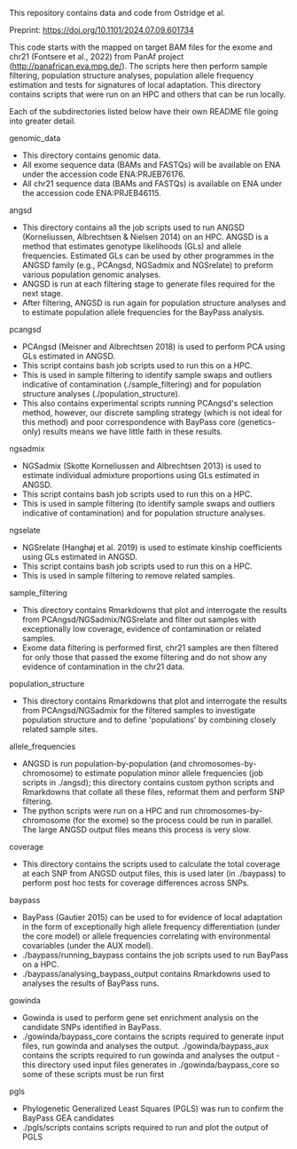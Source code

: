 This repository contains data and code from Ostridge et al. 

Preprint: https://doi.org/10.1101/2024.07.09.601734

This code starts with the mapped on target BAM files for the exome and chr21 (Fontsere et al., 2022) from PanAf project 
(http://panafrican.eva.mpg.de/). The scripts here then perform sample filtering, population structure analyses, population allele 
frequency estimation and tests for signatures of local adaptation. This directory contains scripts that were run on an HPC and 
others that can be run locally.

Each of the subdirectories listed below have their own README file going into greater detail.

genomic_data
- This directory contains genomic data.
- All exome sequence data (BAMs and FASTQs) will be available on ENA under the accession code ENA:PRJEB76176.
- All chr21 sequence data (BAMs and FASTQs) is available on ENA under the accession code ENA:PRJEB46115.

angsd
- This directory contains all the job scripts used to run ANGSD (Korneliussen, Albrechtsen & Nielsen 2014) on an HPC. ANGSD is 
a method that estimates genotype likelihoods (GLs) and allele frequencies. Estimated GLs can be used by other programmes in the ANGSD 
family (e.g., PCAngsd, NGSadmix and NGSrelate) to preform various population genomic analyses.
- ANGSD is run at each filtering stage to generate files required for the next stage.
- After filtering, ANGSD is run again for population structure analyses and to estimate population allele frequencies for the 
BayPass analysis.

pcangsd
- PCAngsd (Meisner and Albrechtsen 2018) is used to perform PCA using GLs estimated in ANGSD. 
- This script contains bash job scripts used to run this on a HPC.
- This is used in sample filtering to identify sample swaps and outliers indicative of contamination (./sample_filtering) and 
for population structure analyses (./population_structure).
- This also contains experimental scripts running PCAngsd's selection method, however, our discrete sampling strategy (which is not ideal for this method) and poor correspondence with BayPass core (genetics-only) results means we have little faith in these results. 

ngsadmix
- NGSadmix (Skotte Korneliussen and Albrechtsen 2013) is used to estimate individual admixture proportions using GLs estimated 
in ANGSD. 
- This script contains bash job scripts used to run this on a HPC.
- This is used in sample filtering (to identify sample swaps and outliers indicative of contamination) and for population 
structure analyses.

ngselate
- NGSrelate (Hanghøj et al. 2019) is used to estimate kinship coefficients using GLs estimated in ANGSD. 
- This script contains bash job scripts used to run this on a HPC.
- This is used in sample filtering to remove related samples.

sample_filtering
- This directory contains Rmarkdowns that plot and interrogate the results from PCAngsd/NGSadmix/NGSrelate and filter out 
samples with exceptionally low coverage, evidence of contamination or related samples.
- Exome data filtering is performed first, chr21 samples are then filtered for only those that passed the exome filtering and 
do not show any evidence of contamination in the chr21 data.

population_structure
- This directory contains Rmarkdowns that plot and interrogate the results from PCAngsd/NGSadmix for the filtered samples to 
investigate population structure and to define 'populations' by combining closely related sample sites.

allele_frequencies
- ANGSD is run population-by-population (and chromosomes-by-chromosome) to estimate population minor allele frequencies (job 
scripts in ./angsd); this directory contains custom python scripts and Rmarkdowns that collate all these files, reformat them and 
perform SNP filtering.
- The python scripts were run on a HPC and run chromosomes-by-chromosome (for the exome) so the process could be run in 
parallel. The large ANGSD output files means this process is very slow.

coverage
- This directory contains the scripts used to calculate the total coverage at each SNP from ANGSD output files, this is used 
later (in ./baypass) to perform post hoc tests for coverage differences across SNPs.

baypass
- BayPass (Gautier 2015) can be used to for evidence of local adaptation in the form of exceptionally high allele frequency 
differentiation (under the core model) or allele frequencies correlating with environmental covariables (under the AUX model).
- ./baypass/running_baypass contains the job scripts used to run BayPass on a HPC.
- ./baypass/analysing_baypass_output contains Rmarkdowns used to analyses the results of BayPass runs.

gowinda
- Gowinda is used to perform gene set enrichment analysis on the candidate SNPs identified in BayPass.
- ./gowinda/baypass_core contains the scripts required to generate input files, run gowinda and analyses the output. 
./gowinda/baypass_aux contains the scripts required to run gowinda and analyses the output - this directory used input files generates 
in ./gowinda/baypass_core so some of these scripts must be run first

pgls
- Phylogenetic Generalized Least Squares (PGLS) was run to confirm the BayPass GEA candidates
- ./pgls/scripts contains scripts required to run and plot the output of PGLS


